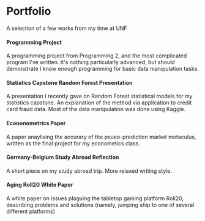 # Portfolio
A selection of a few works from my time at UNF

#### Programming Project
A programming project from Programming 2, and the most complicated program I've written.
It's nothing particularly advanced, but should demonstrate I know enough programming for basic data manipulation tasks.

#### Statistics Capstone Random Forest Presentation
A presentation I recently gave on Random Forest statistical models for my statistics capstone. An explanation of the method via application to credit card fraud data.
Most of the data manipulation was done using Kaggle.

#### Econonometrics Paper
A paper anaylising the accurary of the psueo-prediction market metaculus, written as the final project for my econometics class.

#### Germany-Belgium Study Abroad Reflection
A short piece on my study abroad trip. More relaxed writing style.

#### Aging Roll20 White Paper
A white paper on issues plaguing the tabletop gaming platform Roll20, describing problems and solutions (namely, jumping ship to one of several different platforms)
